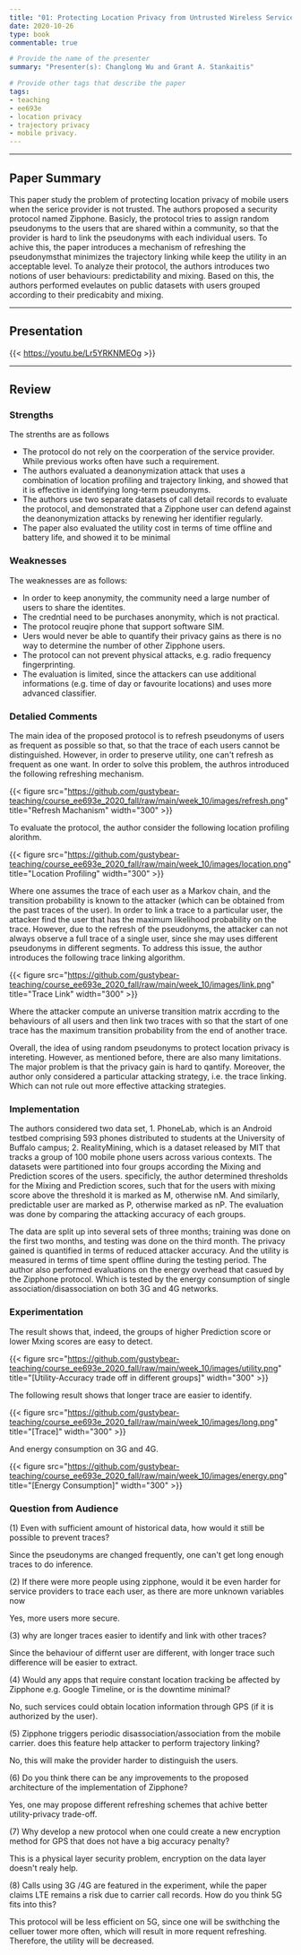 ```yaml
---
title: "01: Protecting Location Privacy from Untrusted Wireless Service Providers by Keen Sung, Brian Levine and Mariya Zheleva"
date: 2020-10-26
type: book
commentable: true

# Provide the name of the presenter
summary: "Presenter(s): Changlong Wu and Grant A. Stankaitis"

# Provide other tags that describe the paper
tags:
- teaching
- ee693e
- location privacy
- trajectory privacy
- mobile privacy.
---
```


***
## Paper Summary
This paper study the problem of protecting location privacy of mobile users when the serice provider is not trusted. The authors proposed a security protocol named Zipphone. Basicly, the protocol tries to assign random pseudonyms to the users that are shared within a community, so that the provider is hard to link the pseudonyms with each individual users. To achive this, the paper introduces a mechanism of refreshing the pseudonymsthat minimizes the trajectory linking while keep the utility in an acceptable level. To analyze their protocol, the authors introduces two notions of user behaviours: predictability and mixing. Based on this, the authors performed evelautes on public datasets with users grouped according to their predicabity and mixing.
***

## Presentation
{{< https://youtu.be/Lr5YRKNMEOg >}}

***

## Review
### Strengths
The strenths are as follows
- The protocol do not rely on the coorperation of the service provider. While previous works often have such a requirement.
- The authors evaluated a deanonymization attack that uses a combination of location profiling and trajectory linking, and showed that it is effective in identifying long-term
pseudonyms.
- The authors use two separate datasets of call detail records to evaluate the protocol, and demonstrated that a Zipphone user can defend against the deanonymization attacks by renewing her identifier regularly. 
- The paper also evaluated the utility cost in terms of time offline and battery life, and showed it to be minimal

### Weaknesses
The weaknesses are as follows:
- In order to keep anonymity, the community need a large number of users to share the identites.
- The credntial need to be purchases anonymity, which is not practical.
- The protocol reuqire phone that support software SIM.
- Uers would never be able to quantify their privacy gains as there is no way to determine the number of other Zipphone users.
- The protocol can not prevent physical attacks, e.g. radio frequency fingerprinting.
- The evaluation is limited, since the attackers can use additional informations (e.g. time of day or favourite locations) and uses more advanced classifier.

### Detalied Comments
The main idea of the proposed protocol is to refresh pseudonyms of users as frequent as possible so that, so that the trace of each users cannot be distinguished. However, in order to preserve utility, one can't refresh as frequent as one want. In order to solve this problem, the authros introduced the following refreshing mechanism.

{{< figure src="https://github.com/gustybear-teaching/course_ee693e_2020_fall/raw/main/week_10/images/refresh.png" title="Refresh Machanism" width="300" >}}

To evaluate the protocol, the author consider the following location profiling alorithm.

{{< figure src="https://github.com/gustybear-teaching/course_ee693e_2020_fall/raw/main/week_10/images/location.png" title="Location Profiling" width="300" >}}

Where one assumes the trace of each user as a Markov chain, and the transition probability is known to the attacker (which can be obtained from the past traces of the user). In order to link a trace to a particular user, the attacker find the user that has the maximum likelihood probability on the trace. However, due to the refresh of the pseudonyms, the attacker can not always observe a full trace of a single user, since she may uses different pseudonyms in different segments. To address this issue, the author introduces the following trace linking algorithm.

{{< figure src="https://github.com/gustybear-teaching/course_ee693e_2020_fall/raw/main/week_10/images/link.png" title="Trace Link" width="300" >}}

Where the attacker compute an universe transition matrix accrding to the behaviours of all users and then link two traces with so that the start of one trace has the maximum transition probability from the end of another trace.

Overall, the idea of using random pseudonyms to protect location privacy is intereting. However, as mentioned before, there are also many limitations. The major problem is that the privacy gain is hard to qantify. Moreover, the author only considered a particular attacking strategy, i.e. the trace linking. Which can not rule out more effective attacking strategies.


### Implementation
The authors considered two data set, 1. PhoneLab,  which is an Android testbed comprising 593 phones distributed to students at the University of Buffalo campus; 2. RealityMining, which is a dataset released by MIT that tracks a group of 100 mobile phone users across various contexts. The datasets were partitioned into four groups according the Mixing and Prediction scores of the users. specificly, the author determined thresholds for the Mixing and Prediction scores, such that for the users with mixing score above the threshold it is marked as M, otherwise nM. And similarly, predictable user are marked as P, otherwise marked as nP. The evaluation was done by comparing the attacking accuracy of each groups.

The data are split up into several sets of three months; training was done on the first two months, and testing was done on the third month. The privacy gained is quantified in terms of reduced attacker accuracy. And the utility is measured in terms of time spent offline during the testing period. The author also performed evaluations on the energy overhead that casued by the Zipphone protocol. Which is tested by the energy consumption of single association/disassociation on both 3G and 4G networks.
 

### Experimentation
The result shows that, indeed, the groups of higher Prediction score or lower Mxing scores are easy to detect.

{{< figure src="https://github.com/gustybear-teaching/course_ee693e_2020_fall/raw/main/week_10/images/utility.png" title="[Utility-Accuracy trade off in different groups]" width="300" >}}

The following result shows that longer trace are easier to identify.

{{< figure src="https://github.com/gustybear-teaching/course_ee693e_2020_fall/raw/main/week_10/images/long.png" title="[Trace]" width="300" >}}

And energy consumption on 3G and 4G.

{{< figure src="https://github.com/gustybear-teaching/course_ee693e_2020_fall/raw/main/week_10/images/energy.png" title="[Energy Consumption]" width="300" >}}

### Question from Audience

(1) Even with sufficient amount of historical data, how would it still be possible to prevent traces?

Since the pseudonyms are changed frequently, one can't get long enough traces to do inference.

(2) If there were more people using zipphone, would it be even harder for service providers to trace each user, as there are more unknown variables now

Yes, more users more secure.

(3) why are longer traces easier to identify and link with other traces?

Since the behaviour of differnt user are different, with longer trace such difference will be easier to extract.

(4) Would any apps that require constant location tracking be affected by Zipphone e.g. Google Timeline, or is the downtime minimal?

No, such services could obtain location information through GPS (if it is authorized by the user).

(5) Zipphone triggers periodic disassociation/association from the mobile carrier. does this feature help attacker to perform trajectory linking?

No, this will make the provider harder to distinguish the users.

(6) Do you think there can be any improvements to the proposed architecture of the implementation of Zipphone?

Yes, one may propose different refreshing schemes that achive better utility-privacy trade-off. 

(7) Why develop a new protocol when one could create a new encryption method for GPS that does not have a big accuracy penalty?

This is a physical layer security problem, encryption on the data layer doesn't realy help.

(8) Calls using 3G /4G are featured in the experiment, while the paper claims LTE remains a risk due to carrier call records. How do you think 5G fits into this?

This protocol will be less efficient on 5G, since one will be swithching the celluer tower more often, which will result in more requent refreshing. Therefore, the utility will be decreased.

